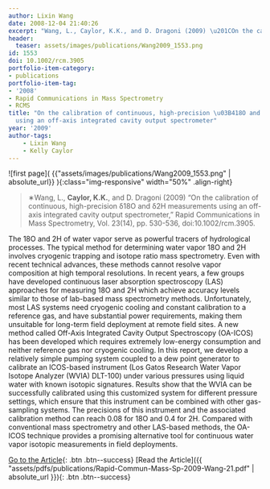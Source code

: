 ```yaml
---
author: Lixin Wang
date: 2008-12-04 21:40:26
excerpt: "Wang, L., Caylor, K.K., and D. Dragoni (2009) \u201COn the calibration of continuous, high-precision \u03B418O and \u03B42H measurements using an off-axis integrated cavity output spectrometer,\u201D Rapid Communications in Mass Spectrometry, Vol. 23(14), pp. 530-536, doi:10.1002/rcm3905."
header:
  teaser: assets/images/publications/Wang2009_1553.png
id: 1553
doi: 10.1002/rcm.3905
portfolio-item-category:
- publications
portfolio-item-tag:
- '2008'
- Rapid Communications in Mass Spectrometry
- RCMS
title: "On the calibration of continuous, high-precision \u03B418O and \u03B42H measurements
  using an off-axis integrated cavity output spectrometer"
year: '2009'
author-tags:
    - Lixin Wang
    - Kelly Caylor
---
```


![first page]( {{"assets/images/publications/Wang2009_1553.png" | absolute_url}} ){:class="img-responsive" width="50%" .align-right}

> ∗Wang, L., **Caylor, K.K.**, and D. Dragoni (2009) “On the calibration of continuous, high-precision δ18O and δ2H measurements using an off-axis integrated cavity output spectrometer,” Rapid Communications in Mass Spectrometry, Vol. 23(14), pp. 530-536, doi:10.1002/rcm.3905.


The 18O and 2H of water vapor serve as powerful tracers of hydrological processes. The typical method for determining water vapor 18O and 2H involves cryogenic trapping and isotope ratio mass spectrometry. Even with recent technical advances, these methods cannot resolve vapor composition at high temporal resolutions. In recent years, a few groups have developed continuous laser absorption spectroscopy (LAS) approaches for measuring 18O and 2H which achieve accuracy levels similar to those of lab-based mass spectrometry methods. Unfortunately, most LAS systems need cryogenic cooling and constant calibration to a reference gas, and have substantial power requirements, making them unsuitable for long-term field deployment at remote field sites. A new method called Off-Axis Integrated Cavity Output Spectroscopy (OA-ICOS) has been developed which requires extremely low-energy consumption and neither reference gas nor cryogenic cooling. In this report, we develop a relatively simple pumping system coupled to a dew point generator to calibrate an ICOS-based instrument (Los Gatos Research Water Vapor Isotope Analyzer (WVIA) DLT-100) under various pressures using liquid water with known isotopic signatures. Results show that the WVIA can be successfully calibrated using this customized system for different pressure settings, which ensure that this instrument can be combined with other gas-sampling systems. The precisions of this instrument and the associated calibration method can reach 0.08 for 18O and 0.4 for 2H. Compared with conventional mass spectrometry and other LAS-based methods, the OA-ICOS technique provides a promising alternative tool for continuous water vapor isotopic measurements in field deployments.


[Go to the Article](http://dx.doi.org/10.1002/rcm.3905){: .btn .btn--success}
[Read the Article]({{ "assets/pdfs/publications/Rapid-Commun-Mass-Sp-2009-Wang-21.pdf" | absolute_url }}){: .btn .btn--success}